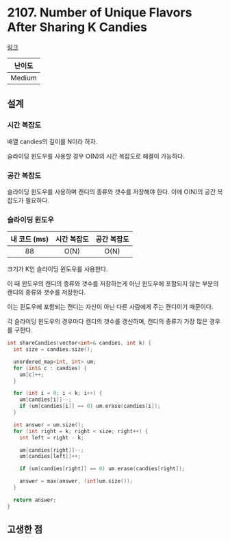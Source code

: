 # 2107. Number of Unique Flavors After Sharing K Candies

[링크](https://leetcode.com/problems/number-of-unique-flavors-after-sharing-k-candies/description/)

| 난이도 |
| :----: |
| Medium |

## 설계

### 시간 복잡도

배열 candies의 길이를 N이라 하자.

슬라이딩 윈도우를 사용할 경우 O(N)의 시간 복잡도로 해결이 가능하다.

### 공간 복잡도

슬라이딩 윈도우를 사용하며 캔디의 종류와 갯수를 저장해야 한다. 이에 O(N)의 공간 복잡도가 필요하다.

### 슬라이딩 윈도우

| 내 코드 (ms) | 시간 복잡도 | 공간 복잡도 |
| :----------: | :---------: | :---------: |
|      88      |    O(N)     |    O(N)     |

크기가 K인 슬라이딩 윈도우를 사용한다.

이 때 윈도우의 캔디의 종류와 갯수를 저장하는게 아닌 윈도우에 포함되지 않는 부분의 캔디의 종류와 갯수를 저장한다.

이는 윈도우에 포함되는 캔디는 자신이 아닌 다른 사람에게 주는 캔디이기 때문이다.

각 슬라이딩 윈도우의 경우마다 캔디의 갯수를 갱신하며, 캔디의 종류가 가장 많은 경우를 구한다.

```cpp
int shareCandies(vector<int>& candies, int k) {
  int size = candies.size();

  unordered_map<int, int> um;
  for (int& c : candies) {
    um[c]++;
  }

  for (int i = 0; i < k; i++) {
    um[candies[i]]--;
    if (um[candies[i]] == 0) um.erase(candies[i]);
  }

  int answer = um.size();
  for (int right = k; right < size; right++) {
    int left = right - k;

    um[candies[right]]--;
    um[candies[left]]++;

    if (um[candies[right]] == 0) um.erase(candies[right]);

    answer = max(answer, (int)um.size());
  }

  return answer;
}
```

## 고생한 점

